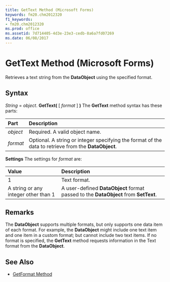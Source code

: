 ```yaml
---
title: GetText Method (Microsoft Forms)
keywords: fm20.chm2012320
f1_keywords:
- fm20.chm2012320
ms.prod: office
ms.assetid: 7d714405-4d3e-23e3-cedb-8a6a7fd07269
ms.date: 06/08/2017
---
```



# GetText Method (Microsoft Forms)



Retrieves a text string from the  **DataObject** using the specified format.

## Syntax

_String_ = _object_. **GetText(** [ _format_ ] **)**
The  **GetText** method syntax has these parts:


|**Part**|**Description**|
|:-----|:-----|
| _object_|Required. A valid object name.|
| _format_|Optional. A string or integer specifying the format of the data to retrieve from the  **DataObject**.|

 **Settings**
The settings for  _format_ are:


|**Value**|**Description**|
|:-----|:-----|
|1|Text format.|
|A string or any integer other than 1|A user-defined  **DataObject** format passed to the **DataObject** from **SetText**.|

## Remarks

The  **DataObject** supports multiple formats, but only supports one data item of each format. For example, the **DataObject** might include one text item and one item in a custom format; but cannot include two text items.
If no format is specified, the  **GetText** method requests information in the Text format from the **DataObject**.

## See Also

- [GetFormat Method](./getformat-method.md)
